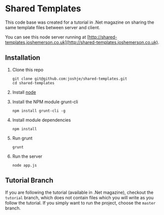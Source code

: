 # Shared Templates

This code base was created for a tutorial in .Net magazine on sharing the same template files between server and client.

You can see this node server running at [http://shared-templates.joshemerson.co.uk](http://shared-templates.joshemerson.co.uk).

## Installation

1. Clone this repo

  	   git clone git@github.com:joshje/shared-templates.git
  	   cd shared-templates
2. Install [node](http://nodejs.org/download/)
3. Install the NPM module grunt-cli

       npm install grunt-cli -g
4. Install module dependencies

	   npm install
5. Run grunt

       grunt
6. Run the server

       node app.js


## Tutorial Branch

If you are following the tutorial (available in .Net magazine), checkout the `tutorial` branch, which does not contain files which you will write as you follow the tutorial. If you simply want to run the project, choose the `master` branch.
